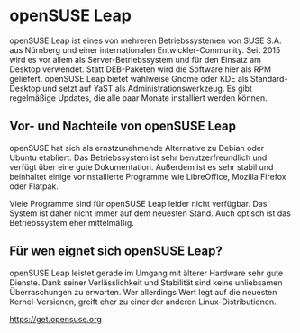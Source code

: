 # openSUSE Leap 

openSUSE Leap ist eines von mehreren Betriebssystemen von SUSE S.A. aus Nürnberg und einer internationalen Entwickler-Community. Seit 2015 wird es vor allem als Server-Betriebssystem und für den Einsatz am Desktop verwendet. Statt DEB-Paketen wird die Software hier als RPM geliefert. openSUSE Leap bietet wahlweise Gnome oder KDE als Standard-Desktop und setzt auf YaST als Administrationswerkzeug. Es gibt regelmäßige Updates, die alle paar Monate installiert werden können.

## Vor- und Nachteile von openSUSE Leap

openSUSE hat sich als ernstzunehmende Alternative zu Debian oder Ubuntu etabliert. Das Betriebssystem ist sehr benutzerfreundlich und verfügt über eine gute Dokumentation. Außerdem ist es sehr stabil und beinhaltet einige vorinstallierte Programme wie LibreOffice, Mozilla Firefox oder Flatpak.

Viele Programme sind für openSUSE Leap leider nicht verfügbar. Das System ist daher nicht immer auf dem neuesten Stand. Auch optisch ist das Betriebssystem eher mittelmäßig.

## Für wen eignet sich openSUSE Leap?

openSUSE Leap leistet gerade im Umgang mit älterer Hardware sehr gute Dienste. Dank seiner Verlässlichkeit und Stabilität sind keine unliebsamen Überraschungen zu erwarten. Wer allerdings Wert legt auf die neuesten Kernel-Versionen, greift eher zu einer der anderen Linux-Distributionen.

https://get.opensuse.org
